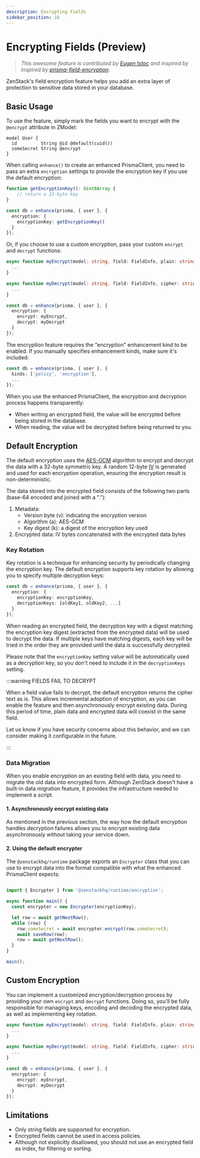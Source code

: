 ```yaml
---
description: Encrypting Fields
sidebar_position: 16
---
```


# Encrypting Fields (Preview)

> *This awesome feature is contributed by [Eugen Istoc](https://github.com/genu) and inspired by inspired by [prisma-field-encryption](https://github.com/47ng/prisma-field-encryption).*

ZenStack's field encryption feature helps you add an extra layer of protection to sensitive data stored in your database.

## Basic Usage

To use the feature, simply mark the fields you want to encrypt with the `@encrypt` attribute in ZModel:

```zmodel
model User {
  id         String @id @default(cuid())
  someSecret String @encrypt
}
```

When calling `enhance()` to create an enhanced PrismaClient, you need to pass an extra `encryption` settings to provide the encryption key if you use the default encryption:

```ts
function getEncryptionKey(): Uint8Array {
    // return a 32-byte key
}

const db = enhance(prisma, { user }, {
  encryption: {
    encryptionKey: getEncryptionKey()
  }
});
```

Or, if you choose to use a custom encryption, pass your custom `encrypt` and `decrypt` functions:

```ts
async function myEncrypt(model: string, field: FieldInfo, plain: string) {
  ...
}

async function myDecrypt(model: string, field: FieldInfo, cipher: string) {
  ...
}

const db = enhance(prisma, { user }, {
  encryption: {
    encrypt: myEncrypt,
    decrypt: myDecrypt
  }
});
```

The encryption feature requires the "encryption" enhancement kind to be enabled. If you manually specifies enhancement kinds, make sure it's included:

```ts
const db = enhance(prisma, { user }, {
  kinds: ['policy', 'encryption'],
  ...
});
```

When you use the enhanced PrismaClient, the encryption and decryption process happens transparently:
- When writing an encrypted field, the value will be encrypted before being stored in the database.
- When reading, the value will be decrypted before being returned to you.

## Default Encryption

The default encryption uses the [AES-GCM](https://en.wikipedia.org/wiki/Galois/Counter_Mode) algorithm to encrypt and decrypt the data with a 32-byte symmetric key. A random 12-byte [IV](https://en.wikipedia.org/wiki/Initialization_vector) is generated and used for each encryption operation, ensuring the encryption result is non-deterministic.

The data stored into the encrypted field consists of the following two parts (base-64 encoded and joined with a "."):

1. Metadata: 
   - Version byte (v): indicating the encryption version
   - Algorithm (a): AES-GCM
   - Key digest (k): a digest of the encryption key used
2. Encrypted data: IV bytes concatenated with the encrypted data bytes

### Key Rotation

Key rotation is a technique for enhancing security by periodically changing the encryption key. The default encryption supports key rotation by allowing you to specify multiple decryption keys:

```ts
const db = enhance(prisma, { user }, {
  encryption: {
    encryptionKey: encryptionKey,
    decryptionKeys: [oldKey1, oldKey2, ...]
  }
});
```

When reading an encrypted field, the decryption key with a digest matching the encryption key digest (extracted from the encrypted data) will be used to decrypt the data. If multiple keys have matching digests, each key will be tried in the order they are provided until the data is successfully decrypted.

Please note that the `encryptionKey` setting value will be automatically used as a decryption key, so you don't need to include it in the `decryptionKeys` setting.

:::warning FIELDS FAIL TO DECRYPT

When a field value fails to decrypt, the default encryption returns the cipher text as is. This allows incremental adoption of encryption, as you can enable the feature and then asynchronously encrypt existing data. During this period of time, plain data and encrypted data will coexist in the same field.

Let us know if you have security concerns about this behavior, and we can consider making it configurable in the future.

:::

### Data Migration

When you enable encryption on an existing field with data, you need to migrate the old data into encrypted form. Although ZenStack doesn't have a built-in data migration feature, it provides the infrastructure needed to implement a script.

#### 1. Asynchronously encrypt existing data

As mentioned in the previous section, the way how the default encryption handles decryption failures allows you to encrypt existing data asynchronously without taking your service down.

#### 2. Using the default encrypter

The `@zenstackhq/runtime` package exports an `Encrypter` class that you can use to encrypt data into the format compatible with what the enhanced PrismaClient expects:

```ts

import { Encrypter } from '@zenstackhq/runtime/encryption';

async function main() {
  const encrypter = new Encrypter(encryptionKey);

  let row = await getNextRow();
  while (row) {
    row.someSecret = await encrypter.encrypt(row.someSecret);
    await saveRow(row);
    row = await getNextRow();
  }
}

main();
```

## Custom Encryption

You can implement a customized encryption/decryption process by providing your own `encrypt` and `decrypt` functions. Doing so, you'll be fully responsible for managing keys, encoding and decoding the encrypted data, as well as implementing key rotation.

```ts
async function myEncrypt(model: string, field: FieldInfo, plain: string) {
  ...
}

async function myDecrypt(model: string, field: FieldInfo, cipher: string) {
  ...
}

const db = enhance(prisma, { user }, {
  encryption: {
    encrypt: myEncrypt,
    decrypt: myDecrypt
  }
});
```

## Limitations

- Only string fields are supported for encryption.
- Encrypted fields cannot be used in access policies.
- Although not explicitly disallowed, you should not use an encrypted field as index, for filtering or sorting.
